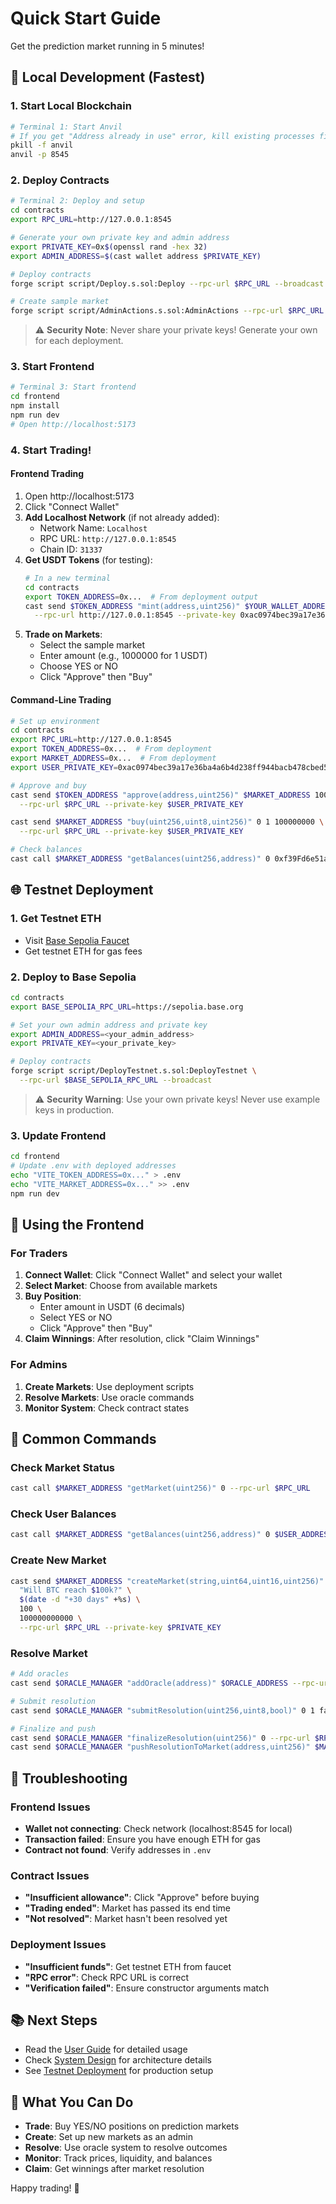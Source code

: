 # Quick Start Guide

Get the prediction market running in 5 minutes!

## 🚀 Local Development (Fastest)

### 1. Start Local Blockchain
```bash
# Terminal 1: Start Anvil
# If you get "Address already in use" error, kill existing processes first:
pkill -f anvil
anvil -p 8545
```

### 2. Deploy Contracts
```bash
# Terminal 2: Deploy and setup
cd contracts
export RPC_URL=http://127.0.0.1:8545

# Generate your own private key and admin address
export PRIVATE_KEY=0x$(openssl rand -hex 32)
export ADMIN_ADDRESS=$(cast wallet address $PRIVATE_KEY)

# Deploy contracts
forge script script/Deploy.s.sol:Deploy --rpc-url $RPC_URL --broadcast

# Create sample market
forge script script/AdminActions.s.sol:AdminActions --rpc-url $RPC_URL --broadcast
```

> ⚠️ **Security Note**: Never share your private keys! Generate your own for each deployment.

### 3. Start Frontend
```bash
# Terminal 3: Start frontend
cd frontend
npm install
npm run dev
# Open http://localhost:5173
```

### 4. Start Trading!

#### Frontend Trading
1. Open http://localhost:5173
2. Click "Connect Wallet" 
3. **Add Localhost Network** (if not already added):
   - Network Name: `Localhost`
   - RPC URL: `http://127.0.0.1:8545`
   - Chain ID: `31337`
4. **Get USDT Tokens** (for testing):
   ```bash
   # In a new terminal
   cd contracts
   export TOKEN_ADDRESS=0x...  # From deployment output
   cast send $TOKEN_ADDRESS "mint(address,uint256)" $YOUR_WALLET_ADDRESS 1000000000 \
     --rpc-url http://127.0.0.1:8545 --private-key 0xac0974bec39a17e36ba4a6b4d238ff944bacb478cbed5efcae784d7bf4f2ff80
   ```
5. **Trade on Markets**:
   - Select the sample market
   - Enter amount (e.g., 1000000 for 1 USDT)
   - Choose YES or NO
   - Click "Approve" then "Buy"

#### Command-Line Trading
```bash
# Set up environment
cd contracts
export RPC_URL=http://127.0.0.1:8545
export TOKEN_ADDRESS=0x...  # From deployment
export MARKET_ADDRESS=0x...  # From deployment
export USER_PRIVATE_KEY=0xac0974bec39a17e36ba4a6b4d238ff944bacb478cbed5efcae784d7bf4f2ff80

# Approve and buy
cast send $TOKEN_ADDRESS "approve(address,uint256)" $MARKET_ADDRESS 1000000000 \
  --rpc-url $RPC_URL --private-key $USER_PRIVATE_KEY

cast send $MARKET_ADDRESS "buy(uint256,uint8,uint256)" 0 1 100000000 \
  --rpc-url $RPC_URL --private-key $USER_PRIVATE_KEY

# Check balances
cast call $MARKET_ADDRESS "getBalances(uint256,address)" 0 0xf39Fd6e51aad88F6F4ce6aB8827279cffFb92266 --rpc-url $RPC_URL
```

## 🌐 Testnet Deployment

### 1. Get Testnet ETH
- Visit [Base Sepolia Faucet](https://bridge.base.org/deposit)
- Get testnet ETH for gas fees

### 2. Deploy to Base Sepolia
```bash
cd contracts
export BASE_SEPOLIA_RPC_URL=https://sepolia.base.org

# Set your own admin address and private key
export ADMIN_ADDRESS=<your_admin_address>
export PRIVATE_KEY=<your_private_key>

# Deploy contracts
forge script script/DeployTestnet.s.sol:DeployTestnet \
  --rpc-url $BASE_SEPOLIA_RPC_URL --broadcast
```

> ⚠️ **Security Warning**: Use your own private keys! Never use example keys in production.

### 3. Update Frontend
```bash
cd frontend
# Update .env with deployed addresses
echo "VITE_TOKEN_ADDRESS=0x..." > .env
echo "VITE_MARKET_ADDRESS=0x..." >> .env
npm run dev
```

## 📱 Using the Frontend

### For Traders
1. **Connect Wallet**: Click "Connect Wallet" and select your wallet
2. **Select Market**: Choose from available markets
3. **Buy Position**: 
   - Enter amount in USDT (6 decimals)
   - Select YES or NO
   - Click "Approve" then "Buy"
4. **Claim Winnings**: After resolution, click "Claim Winnings"

### For Admins
1. **Create Markets**: Use deployment scripts
2. **Resolve Markets**: Use oracle commands
3. **Monitor System**: Check contract states

## 🔧 Common Commands

### Check Market Status
```bash
cast call $MARKET_ADDRESS "getMarket(uint256)" 0 --rpc-url $RPC_URL
```

### Check User Balances
```bash
cast call $MARKET_ADDRESS "getBalances(uint256,address)" 0 $USER_ADDRESS --rpc-url $RPC_URL
```

### Create New Market
```bash
cast send $MARKET_ADDRESS "createMarket(string,uint64,uint16,uint256)" \
  "Will BTC reach $100k?" \
  $(date -d "+30 days" +%s) \
  100 \
  100000000000 \
  --rpc-url $RPC_URL --private-key $PRIVATE_KEY
```

### Resolve Market
```bash
# Add oracles
cast send $ORACLE_MANAGER "addOracle(address)" $ORACLE_ADDRESS --rpc-url $RPC_URL --private-key $PRIVATE_KEY

# Submit resolution
cast send $ORACLE_MANAGER "submitResolution(uint256,uint8,bool)" 0 1 false --rpc-url $RPC_URL --private-key $PRIVATE_KEY

# Finalize and push
cast send $ORACLE_MANAGER "finalizeResolution(uint256)" 0 --rpc-url $RPC_URL --private-key $PRIVATE_KEY
cast send $ORACLE_MANAGER "pushResolutionToMarket(address,uint256)" $MARKET_ADDRESS 0 --rpc-url $RPC_URL --private-key $PRIVATE_KEY
```

## 🚨 Troubleshooting

### Frontend Issues
- **Wallet not connecting**: Check network (localhost:8545 for local)
- **Transaction failed**: Ensure you have enough ETH for gas
- **Contract not found**: Verify addresses in `.env`

### Contract Issues
- **"Insufficient allowance"**: Click "Approve" before buying
- **"Trading ended"**: Market has passed its end time
- **"Not resolved"**: Market hasn't been resolved yet

### Deployment Issues
- **"Insufficient funds"**: Get testnet ETH from faucet
- **"RPC error"**: Check RPC URL is correct
- **"Verification failed"**: Ensure constructor arguments match

## 📚 Next Steps

- Read the [User Guide](USER_GUIDE.md) for detailed usage
- Check [System Design](SYSTEM_DESIGN.md) for architecture details
- See [Testnet Deployment](TESTNET_DEPLOYMENT.md) for production setup

## 🎯 What You Can Do

- **Trade**: Buy YES/NO positions on prediction markets
- **Create**: Set up new markets as an admin
- **Resolve**: Use oracle system to resolve outcomes
- **Monitor**: Track prices, liquidity, and balances
- **Claim**: Get winnings after market resolution

Happy trading! 🚀
